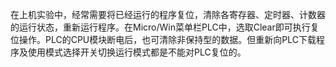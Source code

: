 在上机实验中，经常需要将已经运行的程序复位，清除各寄存器、定时器、计数器的运行状态，重新运行程序。在Micro/Win菜单栏PLC中，选取Clear即可执行复位操作。PLC的CPU模块断电后，也可清除非保持型的数据。但重新向PLC下载程序及使用模式选择开关切换运行模式都是不能对PLC复位的。

